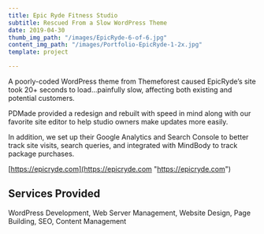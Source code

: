 ```yaml
---
title: Epic Ryde Fitness Studio
subtitle: Rescued From a Slow WordPress Theme
date: 2019-04-30
thumb_img_path: "/images/EpicRyde-6-of-6.jpg"
content_img_path: "/images/Portfolio-EpicRyde-1-2x.jpg"
template: project

---
```

A poorly-coded WordPress theme from Themeforest caused EpicRyde’s site took 20+ seconds to load...painfully slow, affecting both existing and potential customers.

PDMade provided a redesign and rebuilt with speed in mind along with our favorite site editor to help studio owners make updates more easily.

In addition, we set up their Google Analytics and Search Console to better track site visits, search queries, and integrated with MindBody to track package purchases.

[https://epicryde.com](https://epicryde.com "https://epicryde.com")

## Services Provided

WordPress Development, Web Server Management, Website Design, Page Building, SEO, Content Management